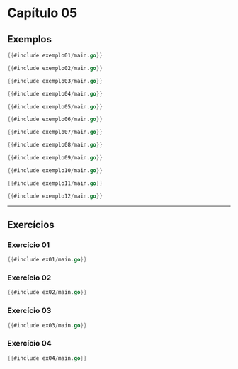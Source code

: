 # Capítulo 05

## Exemplos

```go
{{#include exemplo01/main.go}}
```

```go
{{#include exemplo02/main.go}}
```

```go
{{#include exemplo03/main.go}}
```

```go
{{#include exemplo04/main.go}}
```

```go
{{#include exemplo05/main.go}}
```

```go
{{#include exemplo06/main.go}}
```

```go
{{#include exemplo07/main.go}}
```

```go
{{#include exemplo08/main.go}}
```

```go
{{#include exemplo09/main.go}}
```

```go
{{#include exemplo10/main.go}}
```

```go
{{#include exemplo11/main.go}}
```

```go
{{#include exemplo12/main.go}}
```

---

## Exercícios

### Exercício 01
```go
{{#include ex01/main.go}}
```

### Exercício 02
```go
{{#include ex02/main.go}}
```

### Exercício 03
```go
{{#include ex03/main.go}}
```

### Exercício 04
```go
{{#include ex04/main.go}}
```

